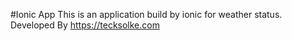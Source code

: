 #Ionic App
This is an application build by ionic for weather status.
Developed By https://tecksolke.com
